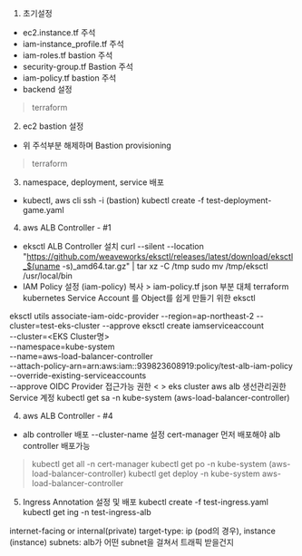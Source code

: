 1. 초기설정
- ec2.instance.tf 주석
- iam-instance_profile.tf 주석
- iam-roles.tf bastion 주석
- security-group.tf Bastion 주석
- iam-policy.tf bastion 주석
- backend 설정
>terraform

2. ec2 bastion 설정
- 위 주석부분 해제하며 Bastion provisioning
>terraform

3. namespace, deployment, service 배포
- kubectl, aws cli
ssh -i (bastion)
kubectl create -f test-deployment-game.yaml

4. aws ALB Controller - #1
- eksctl ALB Controller 설치
curl --silent --location "https://github.com/weaveworks/eksctl/releases/latest/download/eksctl_$(uname -s)_amd64.tar.gz" | tar xz -C /tmp
sudo mv /tmp/eksctl /usr/local/bin
- IAM Policy 설정
(iam-policy) 복사 > iam-policy.tf json 부분 대체
terraform 
kubernetes Service Account 를 Object를 쉽게 만들기 위한 eksctl

eksctl utils associate-iam-oidc-provider --region=ap-northeast-2 --cluster=test-eks-cluster --approve
eksctl create iamserviceaccount \
--cluster=<EKS Cluster명> \
--namespace=kube-system \
--name=aws-load-balancer-controller \
--attach-policy-arn=arn:aws:iam::939823608919:policy/test-alb-iam-policy \
--override-existing-serviceaccounts \
--approve
OIDC Provider 접근가능 권한 < > eks cluster aws alb 생선관리권한
Service 계정 
kubectl get sa -n kube-system (aws-load-balancer-controller)

4. aws ALB Controller - #4
- alb controller 배포
--cluster-name 설정
cert-manager 먼저 배포해야 alb controller 배포가능
> kubectl get all -n cert-manager
> kubectl get po -n kube-system (aws-load-balancer-controller)
> kubectl get deploy -n kube-system aws-load-balancer-controller

5. Ingress Annotation 설정 및 배포
kubectl create -f test-ingress.yaml
kubectl get ing -n test-ingress-alb

internet-facing or internal(private)
target-type: ip (pod의 경우), instance (instance)
subnets: alb가 어떤 subnet을 걸쳐서 트래픽 받을건지